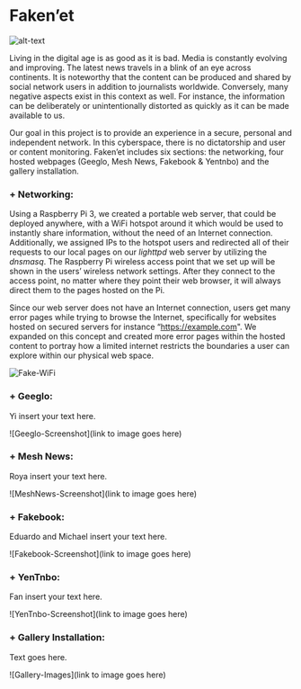 # Faken’et

![alt-text](https://i.imgur.com/Y043hfj.gif)

Living in the digital age is as good as it is bad. Media is constantly evolving and improving. The latest news travels in a blink of an eye across continents. It is noteworthy that the content can be produced and shared by social network users in addition to journalists worldwide. Conversely, many negative aspects exist in this context as well. For instance, the information can be deliberately or unintentionally distorted as quickly as it can be made available to us. 

Our goal in this project is to provide an experience in a secure, personal and independent network. In this cyberspace, there is no dictatorship and user or content monitoring. Faken’et includes six sections: the networking, four hosted webpages (Geeglo, Mesh News, Fakebook & Yentnbo) and the gallery installation.


### + Networking:

Using a Raspberry Pi 3, we created a portable web server, that could be deployed anywhere, with a WiFi hotspot around it which would be used to instantly share information, without the need of an Internet connection. Additionally, we assigned IPs to the hotspot users and redirected all of their requests to our local pages on our *lighttpd* web server by utilizing the *dnsmasq*. The Raspberry Pi wireless access point that we set up will be shown in the users’ wireless network settings. After they connect to the access point, no matter where they point their web browser, it will always direct them to the pages hosted on the Pi.

Since our web server does not have an Internet connection, users get many error pages while trying to browse the Internet, specifically for websites hosted on secured servers for instance “https://example.com". We expanded on this concept and created more error pages within the hosted content to portray how a limited internet restricts the boundaries a user can explore within our physical web space.

![Fake-WiFi](https://i.imgur.com/8H8dm9U.png)


### + Geeglo:

Yi insert your text here.

![Geeglo-Screenshot](link to image goes here)


### + Mesh News:

Roya insert your text here.

![MeshNews-Screenshot](link to image goes here)


### + Fakebook:

Eduardo and Michael insert your text here.

![Fakebook-Screenshot](link to image goes here)


### + YenTnbo:

Fan insert your text here.

![YenTnbo-Screenshot](link to image goes here)


### + Gallery Installation:

Text goes here.

![Gallery-Images](link to image goes here)


